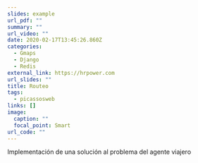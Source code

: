 ```yaml
---
slides: example
url_pdf: ""
summary: ""
url_video: ""
date: 2020-02-17T13:45:26.860Z
categories:
  - Gmaps
  - Django
  - Redis
external_link: https://hrpower.com
url_slides: ""
title: Routeo
tags:
  - picassosweb
links: []
image:
  caption: ""
  focal_point: Smart
url_code: ""
---
```

Implementación de una solución al problema del agente viajero
